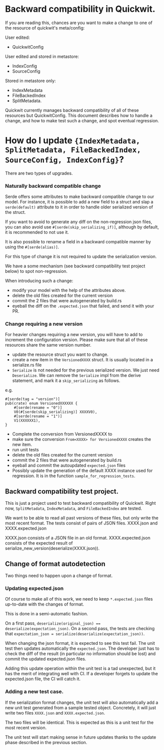 # Backward compatibility in Quickwit.

If you are reading this, chances are you want to make a change to one of the resource
of quickwit's meta/config:

User edited:
- QuickwitConfig

User edited and stored in metastore:
- IndexConfig
- SourceConfig

Stored in metastore only:
- IndexMetadata
- FileBackedIndex
- SplitMetadata.

Quickwit currently manages backward compatibility of all of these resources but QuickwitConfig.
This document describes how to handle a change, and how to make test such a change,
and spot eventual regression.

# How do I update `{IndexMetadata, SplitMetadata, FileBackedIndex, SourceConfig, IndexConfig}`?

There are two types of upgrades.

### Naturally backward compatible change

Serde offers some attributes to make backward compatible change to our model.
For instance, it is possible to add a new field to a struct and slap
a `serde(default)` attribute to it in order to handle older serialized version of the
struct.

If you want to avoid to generate any diff on the non-regression json files,
you can also avoid use `#[serde(skip_serializing_if)]`, although by default,
it is recommended to not use it.

It is also possible to rename a field in a backward compatible manner
by using the `#[serde(alias)]`.


For this type of change it is not required to update the serialization version.

We have a some mechanism (see backward compatibility test project below) to spot
non-regression.

When introducing such a change:
- modify your model with the help of the attributes above.
- delete the old files created for the current version
- commit the 2 files that were autogenerated by build.rs
- eyeball the diff on the `.expected.json` that failed, and send it with your PR.

### Change requiring a new version

For heavier changes requiring a new version, you will have to add to increment the configuration
version. Please make sure that all of these resources share the same version number.

- update the resource struct you want to change.
- create a new item in the `VersionedXXXX` struct. It is usually located in a serialize.rs file
- `Serialize` is not needed for the previous serialized version. We just need `Deserialize`. We can remove the `Serialize` impl from the derive statement, and mark it a `skip_serializing` as follows.

e.g.
```
#[serde(tag = "version")]
pub(crate) enum VersionedXXXXXX {
    #[serde(rename = "0")]
    V0(#[serde(skip_serializing)] XXXXV0),
    #[serde(rename = "1")]
    V1(XXXXXX1),
}
```
- Complete the conversion from VersionedXXXX to
- make sure the conversion `From<XXXX> for VersionedXXXX` creates the new item.
- run unit tests
- delete the old files created for the current version
- commit the 2 files that were autogenerated by build.rs
- eyeball and commit the autoupdated `expected.json` files
- Possibly update the generation of the default XXXX instance used for regression. It is in the function `sample_for_regression_tests`.


## Backward compatibility test project.

This is just a project used to test backward compatibility of Quickwit.
Right now, `SplitMetadata`, `IndexMetadata`, and `FileBackedIndex` are tested.

We want to be able to read all past versions of these files, but only write the most recent format.
The tests consist of pairs of JSON files.
XXXX.json and XXXX.expected.json

XXXX.json consists of a JSON file in an old format.
XXXX.expected.json consists of the expected result of
serialize_new_version(deserialize(XXXX.json)).

## Change of format autodetection

Two things need to happen upon a change of format.

### Updating expected.json

Of course to make all of this work, we need to keep `*.expected.json` files up-to-date
with the changes of format.

This is done in a semi-automatic fashion.

On a first pass, `deserialize(original_json) == deserialize(expectation_json)`.
On a second pass, the tests are checking that `expectation_json = serialize(deserialize(expectation_json))`.

When changing the json format, it is expected to see this test fail.
The unit test then updates automatically the `expected.json`. The developer just has to
check the diff of the result (in particular no information should be lost) and commit the updated expected.json files.

Adding this update operation within the unit test is a tad unexpected, but it has the merit of
integrating well with CI. If a developer forgets to update the expected.json file,
the CI will catch it.

### Adding a new test case.

If the serialization format changes, the unit test will also automatically add
a new unit test generated from a sample tested object.
Concretely, it will just write two files `XXXX.json` and `XXXX.expected.json`.

The two files will be identical. This is expected as this is a unit test for the
most recent version.

The unit test will start making sense in future updates thanks to the update phase
described in the previous section.


